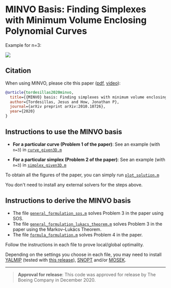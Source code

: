 # MINVO Basis: Finding Simplexes with Minimum Volume Enclosing Polynomial Curves #

Example for n=3:

[![](./imgs/minvo3d.png)](https://www.youtube.com/watch?v=f_JOYud9LUU) 

## Citation

When using MINVO, please cite this paper ([pdf](https://arxiv.org/abs/2010.10726), [video](https://youtu.be/x5ORkDCe4O0)):

```bibtex
@article{tordesillas2020minvo,
  title={{MINVO} basis: Finding simplexes with minimum volume enclosing polynomial curves},
  author={Tordesillas, Jesus and How, Jonathan P},
  journal={arXiv preprint arXiv:2010.10726},
  year={2020}
}
```

## Instructions to use the MINVO basis

* **For a particular curve (Problem 1 of the paper)**: See an example (with `n=3`) in [`curve_given3D.m`](https://github.com/mit-acl/minvo/blob/master/src/curve_given3D.m)

* **For a particular simplex  (Problem 2 of the paper)**: See an example (with `n=3`) in [`simplex_given3D.m`](https://github.com/mit-acl/minvo/blob/master/src/simplex_given3D.m)

To obtain all the figures of the paper, you can  simply run [`plot_solution.m`](https://github.com/mit-acl/minvo/blob/master/src/plot_solution.m) 

You don't need to install any external solvers for the steps above.

## Instructions to derive the MINVO basis

* The file [`general_formulation_sos.m`](https://github.com/mit-acl/minvo/blob/master/src/general_formulation_sos.m) solves Problem 3 in the paper using SOS.
* The file [`general_formulation_lukacs_theorem.m`](https://github.com/mit-acl/minvo/blob/master/src/general_formulation_lukacs_theorem.m) solves Problem 3 in the paper using the Markov–Lukács Theorem. 
* The file [`formula_formulation.m`](https://github.com/mit-acl/minvo/blob/master/src/formula_formulation.m) solves Problem 4 in the paper. 

Follow the instructions in each file to prove local/global optimality.

Depending on the settings you choose in each file, you may need to install [YALMIP](https://yalmip.github.io/) (tested with [this release](https://github.com/yalmip/YALMIP/releases/tag/R20200116_hotfix)), [SNOPT](https://ccom.ucsd.edu/~optimizers/) and/or [MOSEK](https://www.mosek.com/). 


---------

> **Approval for release**: This code was approved for release by The Boeing Company in December 2020. 
